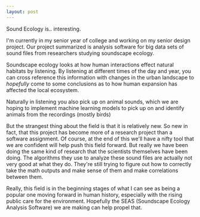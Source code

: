 ```yaml
---
layout: post
---
```

Sound Ecology is.. interesting.

I'm currently in my senior year of college and working on my senior design project. Our project summarized is analysis software for big data sets of sound files from researchers studying soundscape ecology.

Soundscape ecology looks at how human interactions effect natural habitats by listening. By listening at different times of the day and year, you can cross reference this information with changes in the urban landscape to *hopefully* come to some conclusions as to how human expansion has affected the local ecosystem.

Naturally in listening you also pick up on animal sounds, which we are hoping to implement machine learning models to pick up on and identify animals from the recordings (mostly birds)

But the strangest thing about the field is that it is relatively new. So new in fact, that this project has become more of a research project than a software assignment. Of course, at the end of this we'll have a nifty tool that we are confident will help push this field forward. But really we have been doing the same kind of research that the scientists themselves have been doing. The algorithms they use to analyze these sound files are actually not very good at what they do. They're still trying to figure out how to correctly take the math outputs and make sense of them and make correlations between them.

Really, this field is in the beginning stages of what I can see as being a popular one moving forward in human history, especially with the rising public care for the environment. Hopefully the SEAS (Soundscape Ecology Analysis Software) we are making can help propel that.
